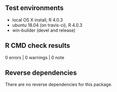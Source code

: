 ## Test environments

* local OS X install, R 4.0.3
* ubuntu 18.04 (on travis-ci), R 4.0.3
* win-builder (devel and release)

## R CMD check results

0 errors | 0 warnings | 0 note

## Reverse dependencies

There are no reverse dependencies for this package.
